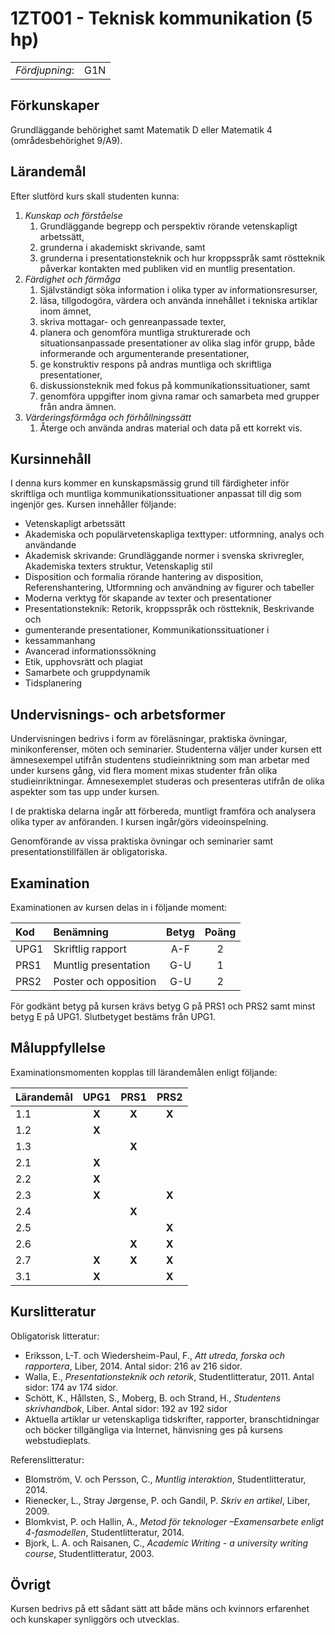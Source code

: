 # 1ZT001 - Teknisk kommunikation (5 hp)

|     |     |
| --- | --- | 
| *Fördjupning*: | G1N | 

## Förkunskaper

Grundläggande behörighet samt Matematik D eller Matematik 4 (områdesbehörighet 9/A9). 

## Lärandemål

Efter slutförd kurs skall studenten kunna:

1. *Kunskap och förståelse*
    1.	Grundläggande begrepp och perspektiv rörande vetenskapligt arbetssätt, 
    2.	grunderna i akademiskt skrivande, samt
    3.	grunderna i presentationsteknik och hur kroppsspråk samt röstteknik påverkar kontakten med publiken vid en muntlig presentation.
2. *Färdighet och förmåga*
    1.	Självständigt söka information i olika typer av informationsresurser,
    2.	läsa, tillgodogöra, värdera och använda innehållet i tekniska artiklar inom ämnet, 
    3.	skriva mottagar- och genreanpassade texter,
    4.	planera och genomföra muntliga strukturerade och situationsanpassade presentationer av olika slag inför grupp, både informerande och argumenterande presentationer,
    5.	ge konstruktiv respons på andras muntliga och skriftliga presentationer,
    6.	diskussionsteknik med fokus på kommunikationssituationer, samt
    7. genomföra uppgifter inom givna ramar och samarbeta med grupper från andra ämnen.
3. *Värderingsförmåga och förhållningssätt*
    1.	Återge och använda andras material och data på ett korrekt vis.
   

## Kursinnehåll

I denna kurs kommer en kunskapsmässig grund till färdigheter inför skriftliga och muntliga kommunikationssituationer anpassat till dig som ingenjör ges. Kursen innehåller följande:

- Vetenskapligt arbetssätt
- Akademiska och populärvetenskapliga texttyper: utformning, analys och användande
- Akademisk skrivande: Grundläggande normer i svenska skrivregler, Akademiska texters struktur, Vetenskaplig stil
- Disposition och formalia rörande hantering av disposition, Referenshantering, Utformning och användning av figurer och tabeller
- Moderna verktyg för skapande av texter och presentationer
- Presentationsteknik: Retorik, kroppsspråk och röstteknik, Beskrivande och
- gumenterande presentationer, Kommunikationssituationer i
- kessammanhang
- Avancerad informationssökning
- Etik, upphovsrätt och plagiat
- Samarbete och gruppdynamik
- Tidsplanering


## Undervisnings- och arbetsformer

Undervisningen bedrivs i form av föreläsningar, praktiska övningar, minikonferenser, möten och seminarier. Studenterna väljer under kursen ett ämnesexempel utifrån studentens studieinriktning som man arbetar med under kursens gång, vid flera moment mixas studenter från olika studieinriktningar. Ämnesexemplet studeras och presenteras utifrån de olika aspekter som tas upp under kursen.

I de praktiska delarna ingår att förbereda, muntligt framföra och analysera olika typer av anföranden. I kursen ingår/görs videoinspelning.

Genomförande av vissa praktiska övningar och seminarier samt presentationstillfällen är obligatoriska.

## Examination

Examinationen av kursen delas in i följande moment:

| Kod  | Benämning             | Betyg | Poäng |  
| :--- | :-------------------- | :---: | :---: |  
| UPG1 | Skriftlig rapport     | A-F   | 2     |  
| PRS1 | Muntlig presentation  | G-U   | 1     |  
| PRS2 | Poster och opposition | G-U   | 2     |  

För godkänt betyg på kursen krävs betyg G på PRS1 och PRS2 samt minst betyg E på UPG1. Slutbetyget bestäms från UPG1.

## Måluppfyllelse

Examinationsmomenten kopplas till lärandemålen enligt följande:

| Lärandemål  | UPG1  | PRS1  | PRS2  |  
| :---------- | :---: | :---: | :---: |  
| 1.1         | **X** | **X** | **X** |  
| 1.2         | **X** |       |       |  
| 1.3         |       | **X** |       |  
| 2.1         | **X** |       |       |  
| 2.2         | **X** |       |       |  
| 2.3         | **X** |       | **X** |  
| 2.4         |       | **X** |       |  
| 2.5         |       |       | **X** |  
| 2.6         |       | **X** | **X** |  
| 2.7         | **X** | **X** | **X** |  
| 3.1         | **X** |       | **X** |  


## Kurslitteratur

Obligatorisk litteratur: 

- Eriksson, L-T. och Wiedersheim-Paul, F., *Att utreda, forska och rapportera*, Liber, 2014. Antal sidor: 216 av 216 sidor.
- Walla, E., *Presentationsteknik och retorik*, Studentlitteratur, 2011. Antal sidor: 174 av 174 sidor.
- Schött, K., Hållsten, S., Moberg, B. och Strand, H., *Studentens skrivhandbok*, Liber. Antal sidor: 192 av 192 sidor
- Aktuella artiklar ur vetenskapliga tidskrifter, rapporter, branschtidningar och böcker tillgängliga via Internet, hänvisning ges på kursens webstudieplats.

Referenslitteratur:

- Blomström, V. och Persson, C., *Muntlig interaktion*, Studentlitteratur, 2014. 
- Rienecker, L., Stray Jørgense, P. och Gandil, P. *Skriv en artikel*, Liber, 2009.
- Blomkvist, P. och Hallin, A., *Metod för teknologer –Examensarbete enligt 4-fasmodellen*, Studentlitteratur, 2014.
- Bjork, L. A. och Raisanen, C., *Academic Writing - a university writing course*, Studentlitteratur, 2003.

## Övrigt

Kursen bedrivs på ett sådant sätt att både mäns och kvinnors erfarenhet och kunskaper synliggörs och utvecklas.